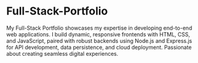 # Full-Stack-Portfolio
My Full-Stack Portfolio showcases my expertise in developing end-to-end web applications. I build dynamic, responsive frontends with HTML, CSS, and JavaScript, paired with robust backends using Node.js and Express.js for API development, data persistence, and cloud deployment. Passionate about creating seamless digital experiences.

